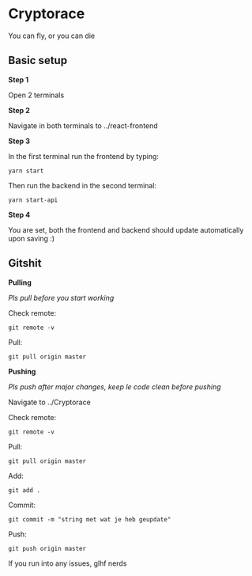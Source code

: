 # Cryptorace

You can fly, or you can die

## Basic setup

**Step 1**

Open 2 terminals

**Step 2**

Navigate in both terminals to ../react-frontend

**Step 3**

In the first terminal run the frontend by typing:

    yarn start

Then run the backend in the second terminal:

    yarn start-api

**Step 4**

You are set, both the frontend and backend should update automatically upon saving :)

## Gitshit

**Pulling**

*Pls pull before you start working*

Check remote:

    git remote -v

Pull:

    git pull origin master

**Pushing**

*Pls push after major changes, keep le code clean before pushing*

Navigate to ../Cryptorace

Check remote:

    git remote -v

Pull:

    git pull origin master

Add:

    git add .

Commit:

    git commit -m "string met wat je heb geupdate"

Push:

    git push origin master


If you run into any issues, glhf nerds